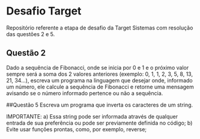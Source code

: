 # Desafio Target

Repositório referente a etapa de desafio da Target Sistemas com resolução das questões 2 e 5.

## Questão 2
Dado a sequência de Fibonacci, onde se inicia por 0 e 1 e o próximo valor sempre será a soma dos 2 valores anteriores (exemplo: 0, 1, 1, 2, 3, 5, 8, 13, 21, 34...), escreva um programa na linguagem que desejar onde, informado um número, ele calcule a sequência de Fibonacci e retorne uma mensagem avisando se o número informado pertence ou não a sequência.

##Questão 5
Escreva um programa que inverta os caracteres de um string.

IMPORTANTE:
a) Essa string pode ser informada através de qualquer entrada de sua preferência ou pode ser previamente definida no código;
b) Evite usar funções prontas, como, por exemplo, reverse;